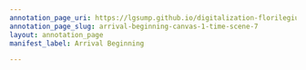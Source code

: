```yaml
---
annotation_page_uri: https://lgsump.github.io/digitalization-florilegium/annotations/arrival-beginning-canvas-1-time-scene-7.json
annotation_page_slug: arrival-beginning-canvas-1-time-scene-7
layout: annotation_page
manifest_label: Arrival Beginning

---
```

